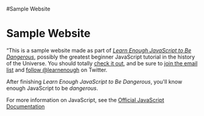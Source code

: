 #Sample Website

# Sample Website

“This is a sample website made as part of [*Learn Enough JavaScript to Be
Dangerous*](https://www.learnenough.com/javascript), possibly the greatest
beginner JavaScript tutorial in the history of the Universe. You should totally [
check it out](https://www.learnenough.com/javascript), and be sure to [join
the email list](https://www.learnenough.com/#email_list) and
[follow @learnenough](http://twitter.com/learnenough) on Twitter.

After finishing *Learn Enough JavaScript to Be Dangerous*, you'll know enough JavaScript
to be *dangerous*. 

For more information on JavaScript, see the [Official JavaScript Documentation](http://www.ecmascript.org)

